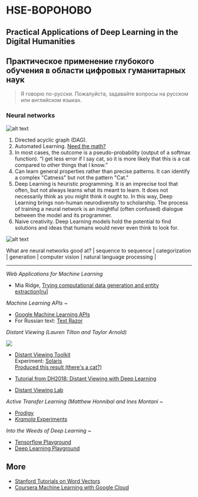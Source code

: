 # HSE-BOPOHOBO
## Practical Applications of Deep Learning in the Digital Humanities
## Практическое применение глубокого обучения в области цифровых гуманитарных наук
> Я говорю по-русски. Пожалуйста, задавайте вопросы на русском или английском языках.

### Neural networks 
![alt text](http://neuralnetworksanddeeplearning.com/images/tikz1.png "A simple neural network")

1. Directed acyclic graph (DAG).
1. Automated Learning. [Need the math?](https://google-developers.appspot.com/machine-learning/crash-course/backprop-scroll/)
1. In most cases, the outcome is a pseudo-probability (output of a softmax function). “I get less error if I say cat, so it is more likely that this is a cat compared to other things that I know.”  
1. Can learn general properties rather than precise patterns.  It can identify a complex "Catness" but not the pattern "Cat."  
1. Deep Learning is heuristic programming. It is an imprecise tool that often, but not always learns what its meant to learn. It does not necessarily think as you might think it ought to. In this way, Deep Learning brings non-human neurodiversity to scholarship. The process of training a neural network is an insightful (often confused) dialogue between the model and its programmer.  
1. Naive creativity. Deep Learning models hold the potential to find solutions and ideas that humans would never even think to look for. 

![alt text](http://104.131.28.158/static/n_net1.gif "A simple neural network")

What are neural networks good at? 
| sequence to sequence | categorization | generation | computer vision | natural language processing | 

---

_Web Applications for Machine Learning_

- Mia Ridge, [Trying computational data generation and entity extraction](http://www.openobjects.org.uk/2017/02/trying-computational-data-generation-and-entity-extraction/)[[ru](https://translate.google.com/translate?sl=en&tl=ru&js=y&prev=_t&hl=en&ie=UTF-8&u=http%3A%2F%2Fwww.openobjects.org.uk%2F2017%2F02%2Ftrying-computational-data-generation-and-entity-extraction%2F&edit-text=&act=url)]


_Machine Learning APIs_ ~
 
- [Google Machine Learning APIs](https://drive.google.com/file/d/1CO9k589Mbwqz3sBMBSutoSXIarYH4NCP/view?usp=sharing)
- For Russian text: [Text Razor](https://www.textrazor.com/demo)

_Distant Viewing (Lauren Tilton and Taylor Arnold)_

[![](http://img.youtube.com/vi/OjaY1ZCAAUc/0.jpg)](http://www.youtube.com/watch?v=OjaY1ZCAAUc "")

- [Distant Viewing Toolkit](https://github.com/distant-viewing/dvt) <br>
Experiment: [Solaris](https://www.youtube.com/watch?v=Th__RHsqMfQ)<br>
[Produced this result (there's a cat?)](https://github.com/apjanco/HSE-BOPOHOBO/blob/master/frame_output.json)

- [Tutorial from DH2018: Distant Viewing with Deep Learning](https://github.com/statsmaths/distant-viewing-tutorial)
- [Distant Viewing Lab](https://distantviewing.org/)

_Active Transfer Learning (Matthew Honnibal and Ines Montani_ ~

- [Prodigy](https://prodi.gy/demo?view_id=ner)
- [_Kramola_ Experiments](https://github.com/apjanco/HSE-BOPOHOBO/blob/master/kramola.md)

_Into the Weeds of Deep Learning_ ~

- [Tensorflow Playground](https://playground.tensorflow.org)
- [Deep Learning Playground](http://104.131.28.158)

## More

- [Stanford Tutorials on Word Vectors](https://github.com/sul-cidr/dh2018-word-vector-workshops)
- [Coursera Machine Learning with Google Cloud](https://www.coursera.org/specializations/machine-learning-tensorflow-gcp)
